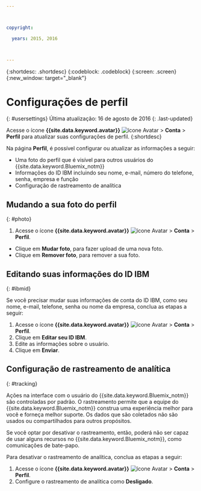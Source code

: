 ```yaml
---



copyright:

  years: 2015, 2016



---
```


{:shortdesc: .shortdesc}
{:codeblock: .codeblock}
{:screen: .screen}
{:new_window: target="_blank"}

# Configurações de perfil
{: #usersettings}
Última atualização: 16 de agosto de 2016
{: .last-updated}

Acesse o ícone **{{site.data.keyword.avatar}}**
![ícone Avatar](../icons/i-avatar-icon.svg) &gt;
**Conta** &gt; **Perfil** para atualizar suas
configurações de perfil.
{:shortdesc}

 Na página **Perfil**, é possível configurar ou atualizar as informações a seguir:

 * Uma foto do perfil que é visível para outros usuários do {{site.data.keyword.Bluemix_notm}}
 * Informações do ID IBM incluindo seu nome, e-mail, número do telefone, senha, empresa e função
 * Configuração de rastreamento de analítica

## Mudando a sua foto do perfil
{: #photo}

1. Acesse o ícone **{{site.data.keyword.avatar}}**
![ícone Avatar](../icons/i-avatar-icon.svg) &gt;
**Conta** &gt; **Perfil**.

* Clique em **Mudar foto**, para fazer upload de uma nova foto.
* Clique em **Remover foto**, para remover a sua foto.

## Editando suas informações do ID IBM
{: #ibmid}

Se você precisar mudar suas informações de conta do ID IBM, como seu nome,
e-mail, telefone, senha ou nome da empresa, conclua as etapas a seguir:

1. Acesse o ícone **{{site.data.keyword.avatar}}**
![ícone Avatar](../icons/i-avatar-icon.svg) &gt;
**Conta** &gt; **Perfil**.
2. Clique em **Editar seu ID IBM**.
3. Edite as informações sobre o usuário.
4. Clique em
**Enviar**.

## Configuração de rastreamento de analítica
{: #tracking}

Ações na interface com o usuário do {{site.data.keyword.Bluemix_notm}} são controladas por padrão. O rastreamento permite que a equipe do {{site.data.keyword.Bluemix_notm}} construa uma
experiência melhor para você e forneça melhor suporte. Os dados que são coletados não são usados ou compartilhados para outros propósitos.

Se você optar por desativar o rastreamento, então, poderá não ser capaz de usar alguns recursos no {{site.data.keyword.Bluemix_notm}}, como comunicações de bate-papo.

Para desativar o rastreamento de analítica, conclua as etapas a seguir:

1. Acesse o ícone **{{site.data.keyword.avatar}}**
![ícone Avatar](../icons/i-avatar-icon.svg) &gt;
**Conta** &gt; **Perfil**.
2. Configure o rastreamento de analítica como **Desligado**.
